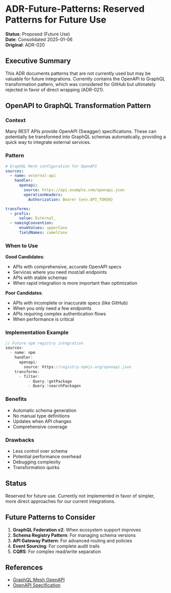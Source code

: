 # ADR-Future-Patterns: Reserved Patterns for Future Use

**Status**: Proposed (Future Use)  
**Date**: Consolidated 2025-01-06  
**Original**: ADR-020

## Executive Summary

This ADR documents patterns that are not currently used but may be valuable for future integrations. Currently contains the OpenAPI to GraphQL transformation pattern, which was considered for GitHub but ultimately rejected in favor of direct wrapping (ADR-021).

## OpenAPI to GraphQL Transformation Pattern

### Context

Many REST APIs provide OpenAPI (Swagger) specifications. These can potentially be transformed into GraphQL schemas automatically, providing a quick way to integrate external services.

### Pattern

```yaml
# GraphQL Mesh configuration for OpenAPI
sources:
  - name: external-api
    handler:
      openapi:
        source: https://api.example.com/openapi.json
        operationHeaders:
          Authorization: Bearer {env.API_TOKEN}

transforms:
  - prefix:
      value: External_
  - namingConvention:
      enumValues: upperCase
      fieldNames: camelCase
```

### When to Use

**Good Candidates**:
- APIs with comprehensive, accurate OpenAPI specs
- Services where you need most/all endpoints
- APIs with stable schemas
- When rapid integration is more important than optimization

**Poor Candidates**:
- APIs with incomplete or inaccurate specs (like GitHub)
- When you only need a few endpoints
- APIs requiring complex authentication flows
- When performance is critical

### Implementation Example

```typescript
// Future npm registry integration
sources:
  - name: npm
    handler:
      openapi:
        source: https://registry.npmjs.org/openapi.json
    transforms:
      - filter:
          - Query.!getPackage
          - Query.!searchPackages
```

### Benefits
- Automatic schema generation
- No manual type definitions
- Updates when API changes
- Comprehensive coverage

### Drawbacks
- Less control over schema
- Potential performance overhead
- Debugging complexity
- Transformation quirks

## Status

Reserved for future use. Currently not implemented in favor of simpler, more direct approaches for our current integrations.

## Future Patterns to Consider

1. **GraphQL Federation v2**: When ecosystem support improves
2. **Schema Registry Pattern**: For managing schema versions
3. **API Gateway Pattern**: For advanced routing and policies
4. **Event Sourcing**: For complete audit trails
5. **CQRS**: For complex read/write separation

## References

- [GraphQL Mesh OpenAPI](https://the-guild.dev/graphql/mesh/docs/handlers/openapi)
- [OpenAPI Specification](https://swagger.io/specification/)